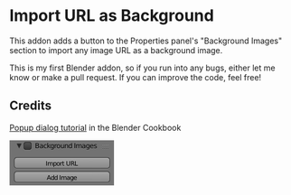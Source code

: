 # Import URL as Background
This addon adds a button to the Properties panel's "Background Images" section to import any image URL as a background image.

This is my first Blender addon, so if you run into any bugs, either let me know or make a pull request. If you can improve the code, feel free!

## Credits
[Popup dialog tutorial](http://wiki.blender.org/index.php/Dev:Py/Scripts/Cookbook/Code_snippets/Interface#A_popup_dialog) in the Blender Cookbook

![Preview](./screenshot-1.png)